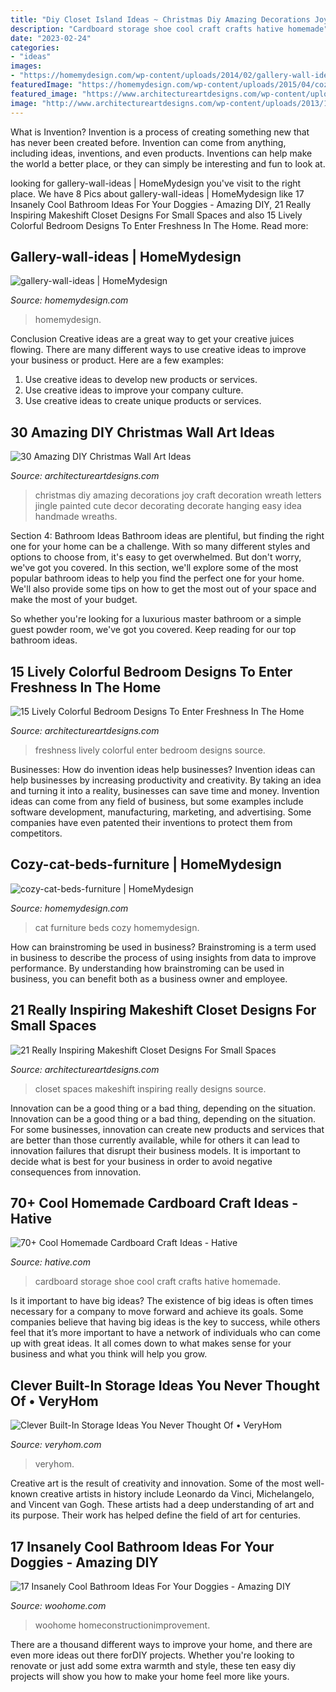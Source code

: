 ```yaml
---
title: "Diy Closet Island Ideas ~ Christmas Diy Amazing Decorations Joy Craft Decoration Wreath Letters Jingle Painted Cute Decor Decorating Decorate Hanging Easy Idea Handmade Wreaths"
description: "Cardboard storage shoe cool craft crafts hative homemade"
date: "2023-02-24"
categories:
- "ideas"
images:
- "https://homemydesign.com/wp-content/uploads/2014/02/gallery-wall-ideas.jpg"
featuredImage: "https://homemydesign.com/wp-content/uploads/2015/04/cozy-cat-beds-furniture.jpg"
featured_image: "https://www.architectureartdesigns.com/wp-content/uploads/2015/08/22-630x841.jpeg"
image: "http://www.architectureartdesigns.com/wp-content/uploads/2013/12/619.jpg"
---
```



What is Invention?
Invention is a process of creating something new that has never been created before. Invention can come from anything, including ideas, inventions, and even products. Inventions can help make the world a better place, or they can simply be interesting and fun to look at.

	

		
looking for gallery-wall-ideas | HomeMydesign you've visit to the right place. We have 8 Pics about gallery-wall-ideas | HomeMydesign like 17 Insanely Cool Bathroom Ideas For Your Doggies - Amazing DIY, 21 Really Inspiring Makeshift Closet Designs For Small Spaces and also 15 Lively Colorful Bedroom Designs To Enter Freshness In The Home. Read more:
		
    
## Gallery-wall-ideas | HomeMydesign

<img loading=lazy src="https://homemydesign.com/wp-content/uploads/2014/02/gallery-wall-ideas.jpg" onerror="this.onerror=null;this.src='https://tse4.mm.bing.net/th?id=OIP.FPCqJx4xX9yQXvwrJOba2QHaJ4&amp;pid=15.1';" alt="gallery-wall-ideas | HomeMydesign">

_Source: homemydesign.com_

>homemydesign. 

	

Conclusion
Creative ideas are a great way to get your creative juices flowing. There are many different ways to use creative ideas to improve your business or product. Here are a few examples:
1. Use creative ideas to develop new products or services.
2. Use creative ideas to improve your company culture.
3. Use creative ideas to create unique products or services.

    
## 30 Amazing DIY Christmas Wall Art Ideas

<img loading=lazy src="http://www.architectureartdesigns.com/wp-content/uploads/2013/12/619.jpg" onerror="this.onerror=null;this.src='https://tse1.mm.bing.net/th?id=OIP.iem4gh_jofXsUMlBHU5XRwHaHd&amp;pid=15.1';" alt="30 Amazing DIY Christmas Wall Art Ideas">

_Source: architectureartdesigns.com_

>christmas diy amazing decorations joy craft decoration wreath letters jingle painted cute decor decorating decorate hanging easy idea handmade wreaths. 

	

Section 4: Bathroom Ideas
Bathroom ideas are plentiful, but finding the right one for your home can be a challenge. With so many different styles and options to choose from, it's easy to get overwhelmed. But don't worry, we've got you covered.
In this section, we'll explore some of the most popular bathroom ideas to help you find the perfect one for your home. We'll also provide some tips on how to get the most out of your space and make the most of your budget.

So whether you're looking for a luxurious master bathroom or a simple guest powder room, we've got you covered. Keep reading for our top bathroom ideas.

    
## 15 Lively Colorful Bedroom Designs To Enter Freshness In The Home

<img loading=lazy src="https://www.architectureartdesigns.com/wp-content/uploads/2015/08/22-630x841.jpeg" onerror="this.onerror=null;this.src='https://tse2.mm.bing.net/th?id=OIP.n3i2bHMGvKWJlF-OBlvJXQHaJ4&amp;pid=15.1';" alt="15 Lively Colorful Bedroom Designs To Enter Freshness In The Home">

_Source: architectureartdesigns.com_

>freshness lively colorful enter bedroom designs source. 

	

Businesses: How do invention ideas help businesses?
Invention ideas can help businesses by increasing productivity and creativity. By taking an idea and turning it into a reality, businesses can save time and money. Invention ideas can come from any field of business, but some examples include software development, manufacturing, marketing, and advertising. Some companies have even patented their inventions to protect them from competitors.

    
## Cozy-cat-beds-furniture | HomeMydesign

<img loading=lazy src="https://homemydesign.com/wp-content/uploads/2015/04/cozy-cat-beds-furniture.jpg" onerror="this.onerror=null;this.src='https://tse2.mm.bing.net/th?id=OIP.Q2tFYhJJWXeAmfV1pGRxRwHaKO&amp;pid=15.1';" alt="cozy-cat-beds-furniture | HomeMydesign">

_Source: homemydesign.com_

>cat furniture beds cozy homemydesign. 

	

How can brainstroming be used in business?
Brainstroming is a term used in business to describe the process of using insights from data to improve performance. By understanding how brainstroming can be used in business, you can benefit both as a business owner and employee.

    
## 21 Really Inspiring Makeshift Closet Designs For Small Spaces

<img loading=lazy src="https://www.architectureartdesigns.com/wp-content/uploads/2016/05/3-34.jpg" onerror="this.onerror=null;this.src='https://tse3.mm.bing.net/th?id=OIP.xoGDyX-zKtQJX8swIz77oAHaLJ&amp;pid=15.1';" alt="21 Really Inspiring Makeshift Closet Designs For Small Spaces">

_Source: architectureartdesigns.com_

>closet spaces makeshift inspiring really designs source. 

	

Innovation can be a good thing or a bad thing, depending on the situation.
Innovation can be a good thing or a bad thing, depending on the situation. For some businesses, innovation can create new products and services that are better than those currently available, while for others it can lead to innovation failures that disrupt their business models. It is important to decide what is best for your business in order to avoid negative consequences from innovation.

    
## 70+ Cool Homemade Cardboard Craft Ideas - Hative

<img loading=lazy src="https://hative.com/wp-content/uploads/2014/04/cardboard-crafts/13-cardboard-shoe-storage.jpg" onerror="this.onerror=null;this.src='https://tse3.mm.bing.net/th?id=OIP.9Pa96wJwxVCW1WZjrLNPSAHaI0&amp;pid=15.1';" alt="70+ Cool Homemade Cardboard Craft Ideas - Hative">

_Source: hative.com_

>cardboard storage shoe cool craft crafts hative homemade. 

	

Is it important to have big ideas?
The existence of big ideas is often times necessary for a company to move forward and achieve its goals. Some companies believe that having big ideas is the key to success, while others feel that it’s more important to have a network of individuals who can come up with great ideas. It all comes down to what makes sense for your business and what you think will help you grow.

    
## Clever Built-In Storage Ideas You Never Thought Of • VeryHom

<img loading=lazy src="http://veryhom.com/wp-content/uploads/2016/11/Clever-built-in-storage-3.jpeg" onerror="this.onerror=null;this.src='https://tse4.mm.bing.net/th?id=OIP.PilcAmi8WCBfvJtpxwLg0AHaJ4&amp;pid=15.1';" alt="Clever Built-In Storage Ideas You Never Thought Of • VeryHom">

_Source: veryhom.com_

>veryhom. 

	

Creative art is the result of creativity and innovation. Some of the most well-known creative artists in history include Leonardo da Vinci, Michelangelo, and Vincent van Gogh. These artists had a deep understanding of art and its purpose. Their work has helped define the field of art for centuries.

    
## 17 Insanely Cool Bathroom Ideas For Your Doggies - Amazing DIY

<img loading=lazy src="https://www.woohome.com/wp-content/uploads/2015/01/pet-bathroom-ideas-woohome-13.jpg" onerror="this.onerror=null;this.src='https://tse4.mm.bing.net/th?id=OIP.eOH9lJkgUd1togKCoT1S7AHaLH&amp;pid=15.1';" alt="17 Insanely Cool Bathroom Ideas For Your Doggies - Amazing DIY">

_Source: woohome.com_

>woohome homeconstructionimprovement. 

	

There are a thousand different ways to improve your home, and there are even more ideas out there forDIY projects. Whether you're looking to renovate or just add some extra warmth and style, these ten easy diy projects will show you how to make your home feel more like yours.

